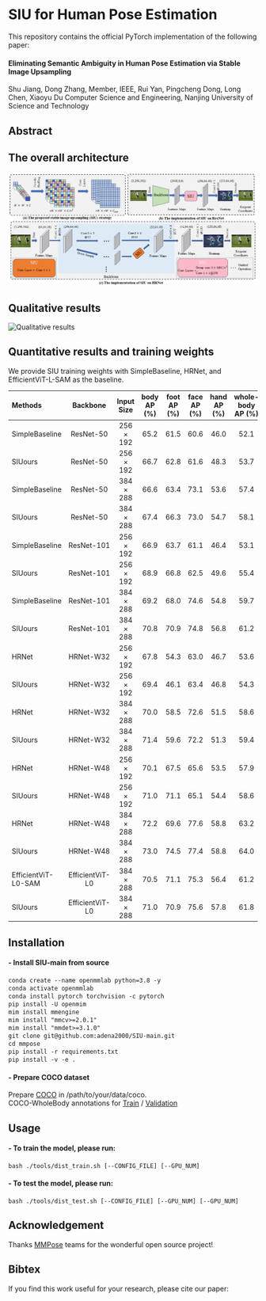 # SIU for Human Pose Estimation

This repository contains the official PyTorch implementation of the following paper:

#### Eliminating Semantic Ambiguity in Human Pose Estimation via Stable Image Upsampling

Shu Jiang, Dong Zhang, Member, IEEE, Rui Yan, Pingcheng Dong, Long Chen, Xiaoyu Du
Computer Science and Engineering, Nanjing University of Science and Technology 

## Abstract 
<p align="justify">

## The overall architecture
![The overall architecture](https://github.com/adena2000/SIU/blob/main/assets/fig2.png)<br>

## Qualitative results
![Qualitative results](https://github.com/adena2000/SIU/blob/main/assets/fig4.png)<br>

## Quantitative results and training weights<br>
We provide SIU training weights with SimpleBaseline, HRNet, and EfficientViT-L-SAM as the baseline.<br>

| Methods | Backbone | Input Size | body AP (%)| foot AP (%)| face AP (%)| hand AP (%)| whole-body AP (%)| FLOPs | Params | FPS (f/s)| weights |
| :--- | :---: | :---: | :---: | :---: | :---: | :---: | :---: | :---: | :---: | :---: | ---: |
| SimpleBaseline| ResNet-50 | 256 × 192| 65.2 | 61.5 | 60.6 | 46.0 | 52.1 | 5.5G |34.0M | 1212.6 | - | 
| SIUours | ResNet-50 | 256 × 192 | 66.7 | 62.8 | 61.6 | 48.3 | 53.7 | 4.2G | 23.6M | 1517.0| [weight](https://drive.google.com/file/d/1pQQFMEXaj3cVJ3wPu3nqf5CmggGK6bIx/view?usp=sharing) | 
| SimpleBaseline | ResNet-50 | 384 × 288 | 66.6 | 63.4 | 73.1 | 53.6 | 57.4 | 12.5G | 34.0M | 558.4 | - | 
| SIUours | ResNet-50 | 384 × 288 | 67.4 | 66.3 | 73.0 | 54.7 | 58.1 | 9.4G | 23.6M | 700.9 | [weight](https://drive.google.com/file/d/1xD85Am6gXJvtGNMhPeT0wLO70Ldi17SE/view?usp=sharing) | 
| SimpleBaseline | ResNet-101 | 256 × 192 | 66.9 | 63.7 | 61.1 | 46.4 | 53.1 | 9.2G | 53.0M | 804.3 | - | 
|SIUours | ResNet-101 |256 × 192 |68.9 | 66.8 | 62.5 | 49.6 | 55.4 | 7.8G |42.5M |926.7|[weight](https://drive.google.com/file/d/1s2UoTiRclXWnt9roL2c6cC0oGvrrrJNA/view?usp=sharing)| 
|SimpleBaseline |ResNet-101 |384 × 288 |69.2 | 68.0 | 74.6 | 54.8 | 59.7 | 20.7G | 53.0M | 370.4 | - | 
|SIUours |ResNet-101 |384 × 288 |70.8 | 70.9 | 74.8 | 56.8 | 61.2 | 17.6G |42.5M |428.6|[weight](https://drive.google.com/file/d/1NWsISpVN0LxuKR0Jy6XkgajcXA2cD-NF/view?usp=sharing)| 
|HRNet |HRNet-W32 |256 × 192 |67.8 | 54.3 | 63.0 | 46.7 | 53.6 | 7.7G |28.5M |750.2| - | 
|SIUours |HRNet-W32 |256 × 192 |69.4 | 46.1 | 63.4 | 46.8 | 54.3 | 7.4G |26.6M |753.0|[weight](https://drive.google.com/file/d/10XQQGvckeaXaD3D60iqU7teE8fali039/view?usp=sharing))| 
|HRNet |HRNet-W32 |384 × 288 |70.0 | 58.5 | 72.6 | 51.5 | 58.6 | 17.3G |28.5M |337.3|-| 
|SIUours |HRNet-W32 |384 × 288 |71.4 | 59.6 | 72.2 | 51.3 | 59.4 | 16.6G |26.6M |337.9|[weight](https://drive.google.com/file/d/1oTDJePZ72s-xNX1gREzSCVek9CMOq5x5/view?usp=sharing)| 
|HRNet |HRNet-W48 |256 × 192 |70.1 |67.5 |65.6 |53.5 |57.9 |15.8G |63.6M |430.0|-| 
|SIUours |HRNet-W48 |256 × 192 |71.0 | 71.1 | 65.1 | 54.4 | 58.6 | 15.1G |59.2M |436.5|[weight](https://drive.google.com/file/d/1X1bNUa4HMXTDKW0ozNb8IkH4NkNCyx_o/view?usp=sharing)| 
|HRNet |HRNet-W48 |384 × 288| 72.2 | 69.6 | 77.6 | 58.8 | 63.2 | 35.5G |63.6M |196.2|-| 
|SIUours |HRNet-W48 |384 × 288| 73.0 | 74.5 | 77.4 | 58.8 | 64.0 | 33.9G| 59.2M |199.4|[weight](https://drive.google.com/file/d/1pXIo6r2H7XvE9ifjoyUxPqlG4SVQPEvV/view?usp=sharing)| 
|EfficientViT-L0-SAM |EfficientViT-L0 |384 × 288 |70.5 | 71.1 | 75.3 | 56.4 | 61.2 | 12.7G |32.0M |526.8|[weight](https://drive.google.com/file/d/1zSaxJX8U7TpTjBIl4qR_wx64SpQW-vyZ/view?usp=sharing)| 
|SIUours |EfficientViT-L0 |384 × 288 |71.0 | 70.9|75.6 |57.8| 61.8 | 10.3G | 27.9M |616.0 |[weight](https://drive.google.com/file/d/1DxUBh8j4HV5LPprJtmnWnnxjugsl0y8E/view?usp=sharing)| 

## Installation<br>
#### - Install SIU-main from source<br>
```
conda create --name openmmlab python=3.8 -y
conda activate openmmlab
conda install pytorch torchvision -c pytorch
pip install -U openmim
mim install mmengine
mim install "mmcv>=2.0.1"
mim install "mmdet>=3.1.0"
git clone git@github.com:adena2000/SIU-main.git
cd mmpose
pip install -r requirements.txt
pip install -v -e . 
```
#### - Prepare COCO dataset<br>
Prepare [COCO](https://cocodataset.org/#download) in /path/to/your/data/coco.<br>
COCO-WholeBody annotations for [Train](https://connecthkuhk-my.sharepoint.com/:u:/g/personal/js20_connect_hku_hk/EfE4vxMce2NNiEfJUySLTmwBS5Ay2rbp5-7sHxN6BoldFw?e=tKTLi2) / [Validation](https://connecthkuhk-my.sharepoint.com/:u:/g/personal/js20_connect_hku_hk/EQuxJ51ZSXVPv6EeGnLT65YBvkaVQLAMRYW6pnk6sobfPA?e=jjV2u4)<br>

## Usage
#### - To train the model, please run:
```
bash ./tools/dist_train.sh [--CONFIG_FILE] [--GPU_NUM]
```
#### - To test the model, please run:
```
bash ./tools/dist_test.sh [--CONFIG_FILE] [--GPU_NUM] [--GPU_NUM]
```

## Acknowledgement<br>
 Thanks [MMPose](https://github.com/open-mmlab/mmpose) teams for the wonderful open source project!
## Bibtex
If you find this work useful for your research, please cite our paper:<br>
